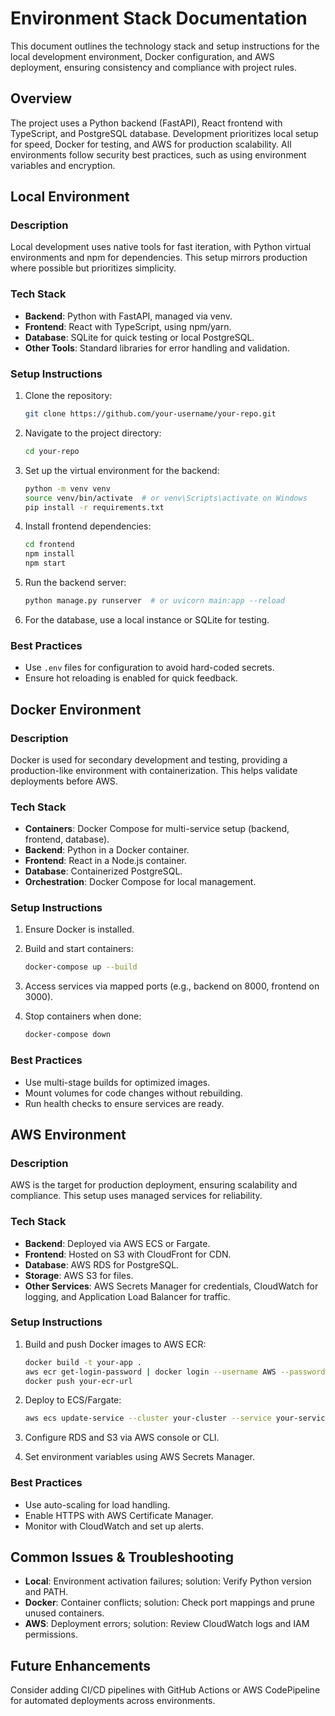 # Environment Stack Documentation

This document outlines the technology stack and setup instructions for the local development environment, Docker configuration, and AWS deployment, ensuring consistency and compliance with project rules.

## Overview
The project uses a Python backend (FastAPI), React frontend with TypeScript, and PostgreSQL database. Development prioritizes local setup for speed, Docker for testing, and AWS for production scalability. All environments follow security best practices, such as using environment variables and encryption.

## Local Environment
### Description
Local development uses native tools for fast iteration, with Python virtual environments and npm for dependencies. This setup mirrors production where possible but prioritizes simplicity.

### Tech Stack
- **Backend**: Python with FastAPI, managed via venv.
- **Frontend**: React with TypeScript, using npm/yarn.
- **Database**: SQLite for quick testing or local PostgreSQL.
- **Other Tools**: Standard libraries for error handling and validation.

### Setup Instructions
1. Clone the repository:
   ```bash
   git clone https://github.com/your-username/your-repo.git
   ```

2. Navigate to the project directory:
   ```bash
   cd your-repo
   ```

3. Set up the virtual environment for the backend:
   ```bash
   python -m venv venv
   source venv/bin/activate  # or venv\Scripts\activate on Windows
   pip install -r requirements.txt
   ```

4. Install frontend dependencies:
   ```bash
   cd frontend
   npm install
   npm start
   ```

5. Run the backend server:
   ```bash
   python manage.py runserver  # or uvicorn main:app --reload
   ```

6. For the database, use a local instance or SQLite for testing.

### Best Practices
- Use `.env` files for configuration to avoid hard-coded secrets.
- Ensure hot reloading is enabled for quick feedback.

## Docker Environment
### Description
Docker is used for secondary development and testing, providing a production-like environment with containerization. This helps validate deployments before AWS.

### Tech Stack
- **Containers**: Docker Compose for multi-service setup (backend, frontend, database).
- **Backend**: Python in a Docker container.
- **Frontend**: React in a Node.js container.
- **Database**: Containerized PostgreSQL.
- **Orchestration**: Docker Compose for local management.

### Setup Instructions
1. Ensure Docker is installed.
2. Build and start containers:
   ```bash
   docker-compose up --build
   ```

3. Access services via mapped ports (e.g., backend on 8000, frontend on 3000).

4. Stop containers when done:
   ```bash
   docker-compose down
   ```

### Best Practices
- Use multi-stage builds for optimized images.
- Mount volumes for code changes without rebuilding.
- Run health checks to ensure services are ready.

## AWS Environment
### Description
AWS is the target for production deployment, ensuring scalability and compliance. This setup uses managed services for reliability.

### Tech Stack
- **Backend**: Deployed via AWS ECS or Fargate.
- **Frontend**: Hosted on S3 with CloudFront for CDN.
- **Database**: AWS RDS for PostgreSQL.
- **Storage**: AWS S3 for files.
- **Other Services**: AWS Secrets Manager for credentials, CloudWatch for logging, and Application Load Balancer for traffic.

### Setup Instructions
1. Build and push Docker images to AWS ECR:
   ```bash
   docker build -t your-app .
   aws ecr get-login-password | docker login --username AWS --password-stdin your-ecr-url
   docker push your-ecr-url
   ```

2. Deploy to ECS/Fargate:
   ```bash
   aws ecs update-service --cluster your-cluster --service your-service --force-new-deployment
   ```

3. Configure RDS and S3 via AWS console or CLI.

4. Set environment variables using AWS Secrets Manager.

### Best Practices
- Use auto-scaling for load handling.
- Enable HTTPS with AWS Certificate Manager.
- Monitor with CloudWatch and set up alerts.

## Common Issues & Troubleshooting
- **Local**: Environment activation failures; solution: Verify Python version and PATH.
- **Docker**: Container conflicts; solution: Check port mappings and prune unused containers.
- **AWS**: Deployment errors; solution: Review CloudWatch logs and IAM permissions.

## Future Enhancements
Consider adding CI/CD pipelines with GitHub Actions or AWS CodePipeline for automated deployments across environments. 